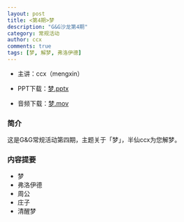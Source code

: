 ```yaml
---
layout: post
title: <第4期>梦
description: "G&G沙龙第4期"
category: 常规活动
author: ccx
comments: true
tags: [梦, 解梦, 弗洛伊德]
---
```


+ 主讲：ccx（mengxin）

+ PPT下载：[梦.pptx][1]

+ 音频下载：[梦.mov][2]


### 简介

这是G&G常规活动第四期，主题关于「梦」，半仙ccx为您解梦。

### 内容提要

+ 梦
+ 弗洛伊德
+ 周公
+ 庄子
+ 清醒梦

[1]: https://docs.google.com/file/d/0ByaPRVM5h3fvc1QycHU2WjZiTFE/edit?usp=sharing
[2]: https://docs.google.com/file/d/0ByaPRVM5h3fvSHJTanFjdWs3d2M/edit?usp=sharing
